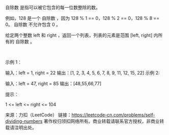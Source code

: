 自除数 是指可以被它包含的每一位数整除的数。

例如，128 是一个 自除数 ，因为 128 % 1 == 0，128 % 2 == 0，128 % 8 == 0。
自除数 不允许包含 0 。

给定两个整数 left 和 right ，返回一个列表，列表的元素是范围 [left, right] 内所有的 自除数 。

 

示例 1：

输入：left = 1, right = 22
输出：[1, 2, 3, 4, 5, 6, 7, 8, 9, 11, 12, 15, 22]
示例 2:

输入：left = 47, right = 85
输出：[48,55,66,77]
 

提示：

1 <= left <= right <= 104

来源：力扣（LeetCode）
链接：https://leetcode-cn.com/problems/self-dividing-numbers
著作权归领扣网络所有。商业转载请联系官方授权，非商业转载请注明出处。